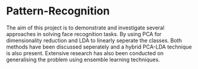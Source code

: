 # Pattern-Recognition
The aim of this project is to demonstrate and investigate several approaches in solving face recognition tasks. By using PCA for dimensionality reduction and LDA to linearly seperate the classes. Both methods have been discussed seperately and a hybrid PCA-LDA technique is also present. Extensive research has also been conducted on generalising the problem using ensemble learning techniques.
